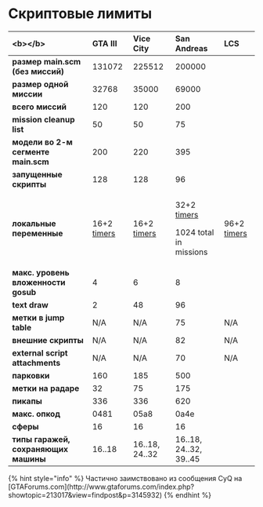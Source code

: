 # Скриптовые лимиты

<table>
  <thead>
    <tr>
      <th style="text-align:left">&lt;b&gt;&lt;/b&gt;</th>
      <th style="text-align:left"><b>GTA III</b>
      </th>
      <th style="text-align:left"><b>Vice City</b>
      </th>
      <th style="text-align:left"><b>San Andreas</b>
      </th>
      <th style="text-align:left"><b>LCS</b>
      </th>
    </tr>
  </thead>
  <tbody>
    <tr>
      <td style="text-align:left"><b>&#x440;&#x430;&#x437;&#x43C;&#x435;&#x440; main.scm (&#x431;&#x435;&#x437; &#x43C;&#x438;&#x441;&#x441;&#x438;&#x439;)</b>
      </td>
      <td style="text-align:left">131072</td>
      <td style="text-align:left">225512</td>
      <td style="text-align:left">200000</td>
      <td style="text-align:left"></td>
    </tr>
    <tr>
      <td style="text-align:left"><b>&#x440;&#x430;&#x437;&#x43C;&#x435;&#x440; &#x43E;&#x434;&#x43D;&#x43E;&#x439; &#x43C;&#x438;&#x441;&#x441;&#x438;&#x438;</b>
      </td>
      <td style="text-align:left">32768</td>
      <td style="text-align:left">35000</td>
      <td style="text-align:left">69000</td>
      <td style="text-align:left"></td>
    </tr>
    <tr>
      <td style="text-align:left"><b>&#x432;&#x441;&#x435;&#x433;&#x43E; &#x43C;&#x438;&#x441;&#x441;&#x438;&#x439;</b>
      </td>
      <td style="text-align:left">120</td>
      <td style="text-align:left">120</td>
      <td style="text-align:left">200</td>
      <td style="text-align:left"></td>
    </tr>
    <tr>
      <td style="text-align:left"><b>mission cleanup list</b>
      </td>
      <td style="text-align:left">50</td>
      <td style="text-align:left">50</td>
      <td style="text-align:left">75</td>
      <td style="text-align:left"></td>
    </tr>
    <tr>
      <td style="text-align:left"><b>&#x43C;&#x43E;&#x434;&#x435;&#x43B;&#x438; &#x432;&#x43E; 2-&#x43C; &#x441;&#x435;&#x433;&#x43C;&#x435;&#x43D;&#x442;&#x435; main.scm</b>
      </td>
      <td style="text-align:left">200</td>
      <td style="text-align:left">220</td>
      <td style="text-align:left">395</td>
      <td style="text-align:left"></td>
    </tr>
    <tr>
      <td style="text-align:left"><b>&#x437;&#x430;&#x43F;&#x443;&#x449;&#x435;&#x43D;&#x43D;&#x44B;&#x435; &#x441;&#x43A;&#x440;&#x438;&#x43F;&#x442;&#x44B;</b>
      </td>
      <td style="text-align:left">128</td>
      <td style="text-align:left">128</td>
      <td style="text-align:left">96</td>
      <td style="text-align:left"></td>
    </tr>
    <tr>
      <td style="text-align:left"><b>&#x43B;&#x43E;&#x43A;&#x430;&#x43B;&#x44C;&#x43D;&#x44B;&#x435; &#x43F;&#x435;&#x440;&#x435;&#x43C;&#x435;&#x43D;&#x43D;&#x44B;&#x435;</b>
      </td>
      <td style="text-align:left">16+2 <a href="../coding/variables.md#timer-variables">timers</a>
      </td>
      <td style="text-align:left">16+2 <a href="../coding/variables.md#timer-variables">timers</a>
      </td>
      <td style="text-align:left">
        <p>32+2 <a href="../coding/variables.md#timer-variables">timers</a>
        </p>
        <p>1024 total in missions</p>
      </td>
      <td style="text-align:left">96+2 <a href="../coding/variables.md#timer-variables">timers</a>
      </td>
    </tr>
    <tr>
      <td style="text-align:left"><b>&#x43C;&#x430;&#x43A;&#x441;. &#x443;&#x440;&#x43E;&#x432;&#x435;&#x43D;&#x44C; &#x432;&#x43B;&#x43E;&#x436;&#x435;&#x43D;&#x43D;&#x43E;&#x441;&#x442;&#x438; gosub</b>
      </td>
      <td style="text-align:left">4</td>
      <td style="text-align:left">6</td>
      <td style="text-align:left">8</td>
      <td style="text-align:left"></td>
    </tr>
    <tr>
      <td style="text-align:left"><b>text draw</b>
      </td>
      <td style="text-align:left">2</td>
      <td style="text-align:left">48</td>
      <td style="text-align:left">96</td>
      <td style="text-align:left"></td>
    </tr>
    <tr>
      <td style="text-align:left"><b>&#x43C;&#x435;&#x442;&#x43A;&#x438; &#x432; jump table</b>
      </td>
      <td style="text-align:left">N/A</td>
      <td style="text-align:left">N/A</td>
      <td style="text-align:left">75</td>
      <td style="text-align:left">N/A</td>
    </tr>
    <tr>
      <td style="text-align:left"><b>&#x432;&#x43D;&#x435;&#x448;&#x43D;&#x438;&#x435; &#x441;&#x43A;&#x440;&#x438;&#x43F;&#x442;&#x44B;</b>
      </td>
      <td style="text-align:left">N/A</td>
      <td style="text-align:left">N/A</td>
      <td style="text-align:left">82</td>
      <td style="text-align:left">N/A</td>
    </tr>
    <tr>
      <td style="text-align:left"><b>external script attachments</b>
      </td>
      <td style="text-align:left">N/A</td>
      <td style="text-align:left">N/A</td>
      <td style="text-align:left">70</td>
      <td style="text-align:left">N/A</td>
    </tr>
    <tr>
      <td style="text-align:left"><b>&#x43F;&#x430;&#x440;&#x43A;&#x43E;&#x432;&#x43A;&#x438;</b>
      </td>
      <td style="text-align:left">160</td>
      <td style="text-align:left">185</td>
      <td style="text-align:left">500</td>
      <td style="text-align:left"></td>
    </tr>
    <tr>
      <td style="text-align:left"><b>&#x43C;&#x435;&#x442;&#x43A;&#x438; &#x43D;&#x430; &#x440;&#x430;&#x434;&#x430;&#x440;&#x435;</b>
      </td>
      <td style="text-align:left">32</td>
      <td style="text-align:left">75</td>
      <td style="text-align:left">175</td>
      <td style="text-align:left"></td>
    </tr>
    <tr>
      <td style="text-align:left"><b>&#x43F;&#x438;&#x43A;&#x430;&#x43F;&#x44B;</b>
      </td>
      <td style="text-align:left">336</td>
      <td style="text-align:left">336</td>
      <td style="text-align:left">620</td>
      <td style="text-align:left"></td>
    </tr>
    <tr>
      <td style="text-align:left"><b>&#x43C;&#x430;&#x43A;&#x441;. &#x43E;&#x43F;&#x43A;&#x43E;&#x434;</b>
      </td>
      <td style="text-align:left">0481</td>
      <td style="text-align:left">05a8</td>
      <td style="text-align:left">0a4e</td>
      <td style="text-align:left"></td>
    </tr>
    <tr>
      <td style="text-align:left"><b>&#x441;&#x444;&#x435;&#x440;&#x44B;</b>
      </td>
      <td style="text-align:left">16</td>
      <td style="text-align:left">16</td>
      <td style="text-align:left">16</td>
      <td style="text-align:left"></td>
    </tr>
    <tr>
      <td style="text-align:left"><b>&#x442;&#x438;&#x43F;&#x44B; &#x433;&#x430;&#x440;&#x430;&#x436;&#x435;&#x439;, &#x441;&#x43E;&#x445;&#x440;&#x430;&#x43D;&#x44F;&#x44E;&#x449;&#x438;&#x445; &#x43C;&#x430;&#x448;&#x438;&#x43D;&#x44B;</b>
      </td>
      <td style="text-align:left">16..18</td>
      <td style="text-align:left">16..18, 24..32</td>
      <td style="text-align:left">16..18, 24..32, 39..45</td>
      <td style="text-align:left"></td>
    </tr>
  </tbody>
</table>{% hint style="info" %}
Частично заимствовано из сообщения CyQ на [GTAForums.com](http://www.gtaforums.com/index.php?showtopic=213017&view=findpost&p=3145932)
{% endhint %}




